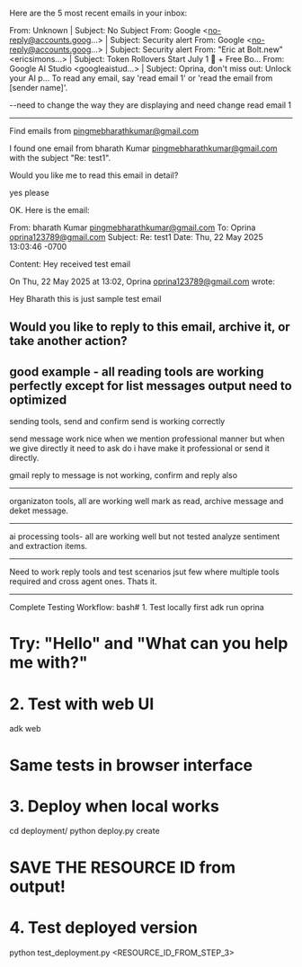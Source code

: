 Here are the 5 most recent emails in your inbox:

From: Unknown | Subject: No Subject
From: Google <no-reply@accounts.goog...> | Subject: Security alert
From: Google <no-reply@accounts.goog...> | Subject: Security alert
From: "Eric at Bolt.new" <ericsimons...> | Subject: Token Rollovers Start July 1 🔁 + Free Bo...
From: Google AI Studio <googleaistud...> | Subject: Oprina, don't miss out: Unlock your AI p...
To read any email, say 'read email 1' or 'read the email from [sender name]'.

--need to change the way they are displaying and need change read email 1

-------------------------------------------------------------------------------------
Find emails from pingmebharathkumar@gmail.com

I found one email from bharath Kumar pingmebharathkumar@gmail.com with the subject "Re: test1".

Would you like me to read this email in detail?

yes please

OK. Here is the email:

From: bharath Kumar pingmebharathkumar@gmail.com
To: Oprina oprina123789@gmail.com
Subject: Re: test1
Date: Thu, 22 May 2025 13:03:46 -0700

Content:
Hey received test email

On Thu, 22 May 2025 at 13:02, Oprina oprina123789@gmail.com wrote:

Hey Bharath this is just sample test email

Would you like to reply to this email, archive it, or take another action?
-------------------------------------------------------------------------------------------------------
good example - all reading tools are working perfectly except for list messages output need to optimized
-------------------------------------------------------------------------------------------------------

sending tools, send and confirm send is working correctly

send message work nice when we mention professional manner but when we give directly it need to ask do i have make it professional or send it directly.

gmail reply to message is not working, confirm and reply also 

--------------------------------------------------------------------------------

organizaton tools, all are working well mark as read, archive message and deket message.

----------------------------------------------------------------------------------

ai processing tools- all are working well but not tested analyze sentiment and extraction items.

-----------------------------------------------------------------------------------

Need to work reply tools and test scenarios jsut few where multiple tools required and cross agent ones. Thats it.


-------------------------------------------------------------------------------------------

Complete Testing Workflow:
bash# 1. Test locally first
adk run oprina
# Try: "Hello" and "What can you help me with?"

# 2. Test with web UI
adk web
# Same tests in browser interface

# 3. Deploy when local works
cd deployment/
python deploy.py create
# SAVE THE RESOURCE ID from output!

# 4. Test deployed version
python test_deployment.py <RESOURCE_ID_FROM_STEP_3>
